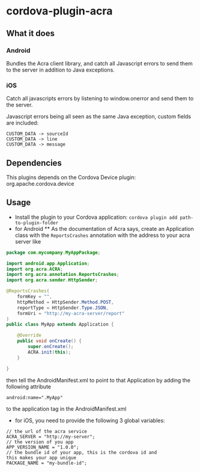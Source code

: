 cordova-plugin-acra
===================

What it does
------------

### Android
Bundles the Acra client library, and catch all Javascript errors to send them to the server in addition to Java exceptions.
### iOS
Catch all javascripts errors by listening to window.onerror and send them to the server.

Javascript errors being all seen as the same Java exception, custom fields are included:

```
CUSTOM_DATA -> sourceId
CUSTOM_DATA -> line
CUSTOM_DATA -> message
```

Dependencies
------------

This plugins depends on the Cordova Device plugin: org.apache.cordova.device

Usage
-----
 * Install the plugin to your Cordova application: `cordova plugin add path-to-plugin-folder`
 * for Android
 ** As the documentation of Acra says, create an Application class with the `ReportsCrashes` annotation with the address to your acra server like

``` java
package com.mycompany.MyAppPackage;

import android.app.Application;
import org.acra.ACRA;
import org.acra.annotation.ReportsCrashes;
import org.acra.sender.HttpSender;

@ReportsCrashes(
    formKey = "",
    httpMethod = HttpSender.Method.POST,
    reportType = HttpSender.Type.JSON,
    formUri = "http://my-acra-server/report"
)
public class MyApp extends Application {

    @Override
    public void onCreate() {
        super.onCreate();
        ACRA.init(this);
    }

}
```

then tell the AndroidManifest.xml to point to that Application by adding the following attribute

```
android:name=".MyApp"
```

to the application tag in the AndroidManifest.xml

* for iOS, you need to provide the following 3 global variables:

```
// the url of the acra service
ACRA_SERVER = "http://my-server";
// the version of you app
APP_VERSION_NAME = "1.0.0";
// the bundle id of your app, this is the cordova id and
this makes your app unique
PACKAGE_NAME = "my-bundle-id";
```
